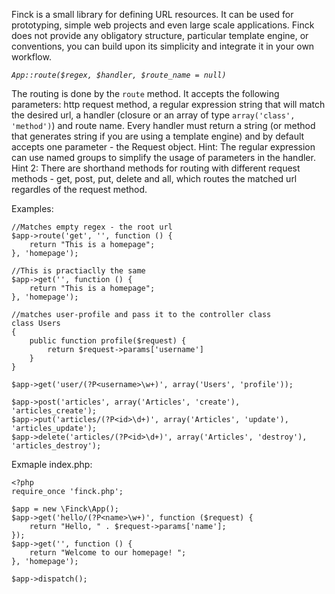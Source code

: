 Finck is a small library for defining URL resources. It can be used for prototyping, simple web projects and even large scale applications. Finck does not provide any obligatory structure, particular template engine, or conventions, you can build upon its simplicity and integrate it in your own workflow.

*`App::route($regex, $handler, $route_name = null)`*

The routing is done by the `route` method. It accepts the following parameters: http request method, a regular expression string that will match the desired url, a handler (closure or an array of type `array('class', 'method')`) and route name.
Every handler must return a string (or method that generates string if you are using a template engine) and by default accepts one parameter - the Request object.
Hint: The regular expression can use named groups to simplify the usage of parameters in the handler.
Hint 2: There are shorthand methods for routing with different request methods - get, post, put, delete and all, which routes the matched url regardles of the request method.

Examples:

    //Matches empty regex - the root url
    $app->route('get', '', function () {
        return "This is a homepage";
    }, 'homepage');

    //This is practiaclly the same
    $app->get('', function () {
    	return "This is a homepage";
    }, 'homepage');

    //matches user-profile and pass it to the controller class
    class Users
    {
        public function profile($request) {
            return $request->params['username']
        }
    }

    $app->get('user/(?P<username>\w+)', array('Users', 'profile'));

    $app->post('articles', array('Articles', 'create'), 'articles_create');
    $app->put('articles/(?P<id>\d+)', array('Articles', 'update'), 'articles_update');
    $app->delete('articles/(?P<id>\d+)', array('Articles', 'destroy'), 'articles_destroy');

Exmaple index.php:

    <?php
    require_once 'finck.php';

    $app = new \Finck\App();
    $app->get('hello/(?P<name>\w+)', function ($request) {
        return "Hello, " . $request->params['name'];
    });
    $app->get('', function () {
        return "Welcome to our homepage! ";
    }, 'homepage');

    $app->dispatch();
